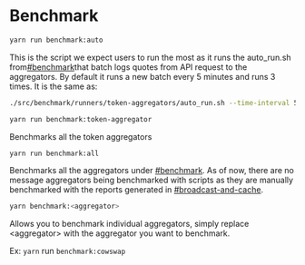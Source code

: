 # Benchmark

```sh
yarn run benchmark:auto
```

This is the script we expect users to run the most as it runs the auto\_run.sh from[#benchmark](../repository-overview/src.md#benchmark "mention")that batch logs quotes from API request to the aggregators. By default it runs a new batch every 5 minutes and runs 3 times. It is the same as:

```sh
./src/benchmark/runners/token-aggregators/auto_run.sh --time-interval 5 --time-scale m --run-count 3
```

```sh
yarn run benchmark:token-aggregator
```

Benchmarks all the token aggregators

```sh
yarn run benchmark:all
```

Benchmarks all the aggregators under [#benchmark](../repository-overview/src.md#benchmark "mention"). As of now, there are no message aggregators being benchmarked with scripts as they are manually benchmarked with the reports generated in [#broadcast-and-cache](../repository-overview/miscellaneous.md#broadcast-and-cache "mention").

```sh
yarn benchmark:<aggregator>
```

Allows you to benchmark individual aggregators, simply replace \<aggregator> with the aggregator you want to benchmark.&#x20;

Ex: `yarn` run `benchmark:cowswap`
